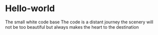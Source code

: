 # Hello-world
The small white code base
The code is a distant journey
the scenery will not be too beautiful
but always makes the heart to the destination
